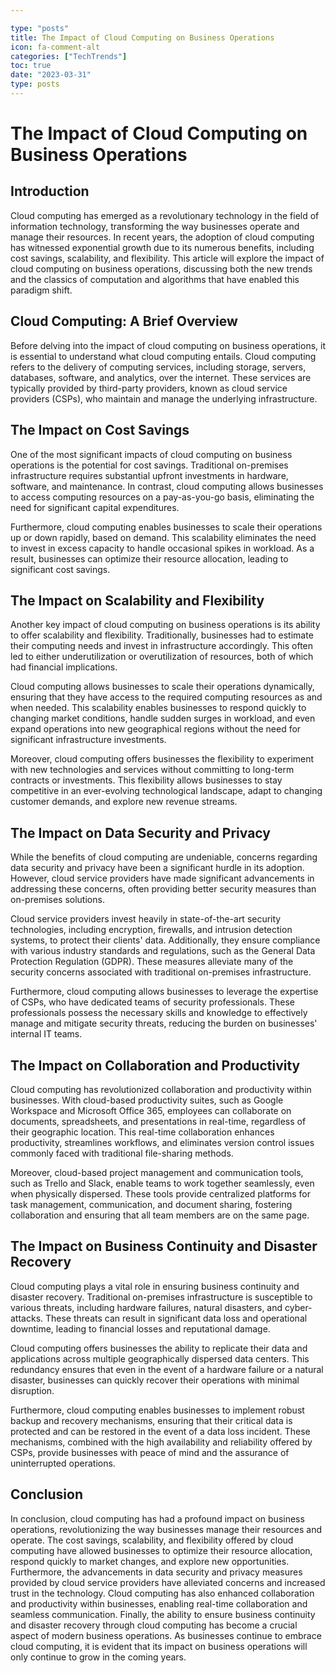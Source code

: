 ```yaml
---

type: "posts"
title: The Impact of Cloud Computing on Business Operations
icon: fa-comment-alt
categories: ["TechTrends"]
toc: true
date: "2023-03-31"
type: posts
---
```





# The Impact of Cloud Computing on Business Operations

## Introduction

Cloud computing has emerged as a revolutionary technology in the field of information technology, transforming the way businesses operate and manage their resources. In recent years, the adoption of cloud computing has witnessed exponential growth due to its numerous benefits, including cost savings, scalability, and flexibility. This article will explore the impact of cloud computing on business operations, discussing both the new trends and the classics of computation and algorithms that have enabled this paradigm shift.

## Cloud Computing: A Brief Overview

Before delving into the impact of cloud computing on business operations, it is essential to understand what cloud computing entails. Cloud computing refers to the delivery of computing services, including storage, servers, databases, software, and analytics, over the internet. These services are typically provided by third-party providers, known as cloud service providers (CSPs), who maintain and manage the underlying infrastructure.

## The Impact on Cost Savings

One of the most significant impacts of cloud computing on business operations is the potential for cost savings. Traditional on-premises infrastructure requires substantial upfront investments in hardware, software, and maintenance. In contrast, cloud computing allows businesses to access computing resources on a pay-as-you-go basis, eliminating the need for significant capital expenditures.

Furthermore, cloud computing enables businesses to scale their operations up or down rapidly, based on demand. This scalability eliminates the need to invest in excess capacity to handle occasional spikes in workload. As a result, businesses can optimize their resource allocation, leading to significant cost savings.

## The Impact on Scalability and Flexibility

Another key impact of cloud computing on business operations is its ability to offer scalability and flexibility. Traditionally, businesses had to estimate their computing needs and invest in infrastructure accordingly. This often led to either underutilization or overutilization of resources, both of which had financial implications.

Cloud computing allows businesses to scale their operations dynamically, ensuring that they have access to the required computing resources as and when needed. This scalability enables businesses to respond quickly to changing market conditions, handle sudden surges in workload, and even expand operations into new geographical regions without the need for significant infrastructure investments.

Moreover, cloud computing offers businesses the flexibility to experiment with new technologies and services without committing to long-term contracts or investments. This flexibility allows businesses to stay competitive in an ever-evolving technological landscape, adapt to changing customer demands, and explore new revenue streams.

## The Impact on Data Security and Privacy

While the benefits of cloud computing are undeniable, concerns regarding data security and privacy have been a significant hurdle in its adoption. However, cloud service providers have made significant advancements in addressing these concerns, often providing better security measures than on-premises solutions.

Cloud service providers invest heavily in state-of-the-art security technologies, including encryption, firewalls, and intrusion detection systems, to protect their clients' data. Additionally, they ensure compliance with various industry standards and regulations, such as the General Data Protection Regulation (GDPR). These measures alleviate many of the security concerns associated with traditional on-premises infrastructure.

Furthermore, cloud computing allows businesses to leverage the expertise of CSPs, who have dedicated teams of security professionals. These professionals possess the necessary skills and knowledge to effectively manage and mitigate security threats, reducing the burden on businesses' internal IT teams.

## The Impact on Collaboration and Productivity

Cloud computing has revolutionized collaboration and productivity within businesses. With cloud-based productivity suites, such as Google Workspace and Microsoft Office 365, employees can collaborate on documents, spreadsheets, and presentations in real-time, regardless of their geographic location. This real-time collaboration enhances productivity, streamlines workflows, and eliminates version control issues commonly faced with traditional file-sharing methods.

Moreover, cloud-based project management and communication tools, such as Trello and Slack, enable teams to work together seamlessly, even when physically dispersed. These tools provide centralized platforms for task management, communication, and document sharing, fostering collaboration and ensuring that all team members are on the same page.

## The Impact on Business Continuity and Disaster Recovery

Cloud computing plays a vital role in ensuring business continuity and disaster recovery. Traditional on-premises infrastructure is susceptible to various threats, including hardware failures, natural disasters, and cyber-attacks. These threats can result in significant data loss and operational downtime, leading to financial losses and reputational damage.

Cloud computing offers businesses the ability to replicate their data and applications across multiple geographically dispersed data centers. This redundancy ensures that even in the event of a hardware failure or a natural disaster, businesses can quickly recover their operations with minimal disruption.

Furthermore, cloud computing enables businesses to implement robust backup and recovery mechanisms, ensuring that their critical data is protected and can be restored in the event of a data loss incident. These mechanisms, combined with the high availability and reliability offered by CSPs, provide businesses with peace of mind and the assurance of uninterrupted operations.

## Conclusion

In conclusion, cloud computing has had a profound impact on business operations, revolutionizing the way businesses manage their resources and operate. The cost savings, scalability, and flexibility offered by cloud computing have allowed businesses to optimize their resource allocation, respond quickly to market changes, and explore new opportunities. Furthermore, the advancements in data security and privacy measures provided by cloud service providers have alleviated concerns and increased trust in the technology. Cloud computing has also enhanced collaboration and productivity within businesses, enabling real-time collaboration and seamless communication. Finally, the ability to ensure business continuity and disaster recovery through cloud computing has become a crucial aspect of modern business operations. As businesses continue to embrace cloud computing, it is evident that its impact on business operations will only continue to grow in the coming years.